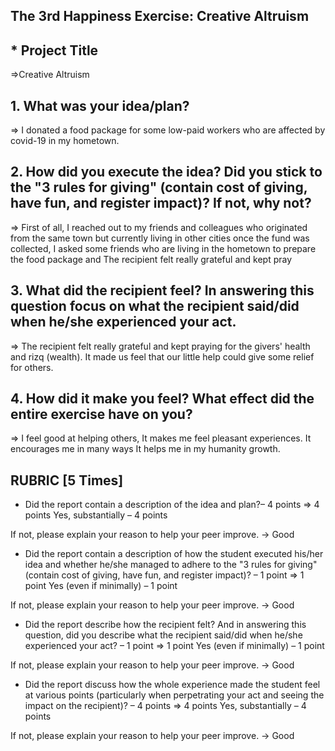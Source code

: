 ##  The 3rd Happiness Exercise: Creative Altruism ##

## * Project Title ##
=>Creative Altruism

## 1. What was your idea/plan? ##

=> I donated a food package for some low-paid workers who are affected by covid-19 in my hometown.

## 2. How did you execute the idea? Did you stick to the "3 rules for giving" (contain cost of giving, have fun, and register impact)? If not, why not? ##

=> First of all, I reached out to my friends and colleagues who originated from the same town but  currently living in other cities once the fund was collected, I asked some friends who are living in the hometown to prepare the food package and The recipient felt really grateful and kept pray

## 3. What did the recipient feel? In answering this question focus on what the recipient said/did when he/she experienced your act. ##

=> The recipient felt really grateful and kept praying for the givers' health and rizq (wealth). It made us feel that our little help could give some relief for others.

## 4. How did it make you feel? What effect did the entire exercise have on you? ##

=> I feel good at helping others, It makes me feel pleasant experiences. It encourages me in many ways It helps me in my humanity growth.
##   RUBRIC [5 Times] ##

* Did the report contain a description of the idea and plan?– 4 points
=>
4 points
Yes, substantially – 4 points

If not, please explain your reason to help your peer improve.
-> Good

* Did the report contain a description of how the student executed his/her idea and whether he/she managed to adhere to the "3 rules for giving" (contain cost of giving, have fun, and register impact)? – 1 point
=>
1 point
Yes (even if minimally) – 1 point

If not, please explain your reason to help your peer improve.
-> Good

* Did the report describe how the recipient felt? And in answering this question, did you describe what the recipient said/did when he/she experienced your act? – 1 point
=>
1 point
Yes (even if minimally) – 1 point

If not, please explain your reason to help your peer improve.
-> Good

* Did the report discuss how the whole experience made the student feel at various points (particularly when perpetrating your act and seeing the impact on the recipient)? – 4 points
=>
4 points
Yes, substantially – 4 points

If not, please explain your reason to help your peer improve.
-> Good

